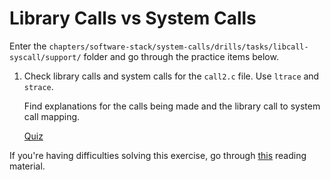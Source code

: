 # Library Calls vs System Calls

Enter the `chapters/software-stack/system-calls/drills/tasks/libcall-syscall/support/` folder and go through the practice items below.

1. Check library calls and system calls for the `call2.c` file.
   Use `ltrace` and `strace`.

   Find explanations for the calls being made and the library call to system call mapping.

   [Quiz](../../questions/libcall-syscall.md)

If you're having difficulties solving this exercise, go through [this](../../../reading/libcall-syscall.md) reading material.
